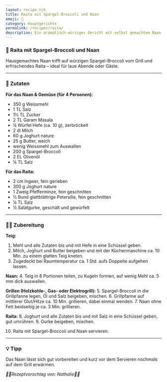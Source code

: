 ```yaml
---
layout: recipe.njk
title: Raita mit Spargel-Broccoli und Naan
emoji: 🥒
category: Hauptgerichte
permalink: /recipes/raita/
description: Ein aromatisch-würziges Gericht mit selbst gemachtem Naan, gegrilltem Gemüse und frischem Joghurt-Raita
---
```


### 🥒 Raita mit Spargel-Broccoli und Naan

Hausgemachtes Naan trifft auf würzigen Spargel-Broccoli vom Grill und erfrischendes Raita – ideal für laue Abende oder Gäste.

---

### 🛒 Zutaten

**Für das Naan & Gemüse (für 4 Personen):**

- 350 g Weissmehl
- 1 TL Salz
- 1½ TL Zucker
- 2 TL Garam Masala
- ¼ Würfel Hefe (ca. 10 g), zerbröckelt
- 2 dl Milch
- 60 g Joghurt nature
- 25 g Butter, weich
- wenig Weissmehl zum Auswallen
- 200 g Spargel-Broccoli
- 2 EL Olivenöl
- ¼ TL Salz

**Für das Raita:**

- 2 cm Ingwer, fein gerieben
- 300 g Joghurt nature
- 1 Zweig Pfefferminze, fein geschnitten
- ½ Bund glattblättrige Petersilie, fein geschnitten
- ¼ TL Salz
- ½ Salatgurke, geschält und gewürfelt

---

### 👩‍🍳 Zubereitung

**Teig:**
1. Mehl und alle Zutaten bis und mit Hefe in eine Schüssel geben.
2. Milch, Joghurt und Butter beigeben und mit der Küchenmaschine ca. 10 Min. zu einem glatten Teig kneten.
3. Zugedeckt bei Raumtemperatur ca. 1 Std. aufs Doppelte aufgehen lassen.

**Naan:**
4. Teig in 8 Portionen teilen, zu Kugeln formen, auf wenig Mehl ca. 5 mm dick auswallen.

**Grillen (Holzkohle-, Gas- oder Elektrogrill):**
5. Spargel-Broccoli in die Grillpfanne legen, Öl und Salz beigeben, mischen.
6. Grillpfanne auf mittlerer Glut/Hitze ca. 10 Min. grillieren, dabei einmal wenden.
7. Naan ohne Fett beidseitig je ca. 3 Min. grillieren.

**Raita:**
8. Joghurt und alle Zutaten bis und mit Salz in eine Schüssel geben, gut umrühren.
9. Gurke beigeben, mischen.

10. Raita mit Spargel-Broccoli und Naan servieren.

---

### 💡 Tipp

Das Naan lässt sich gut vorbereiten und kurz vor dem Servieren nochmals auf dem Grill erwärmen.

_👩‍🍳Rezeptvorschlag von: Nathalie👩‍🍳_
